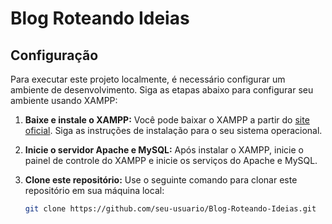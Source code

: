 # Blog Roteando Ideias

## Configuração

Para executar este projeto localmente, é necessário configurar um ambiente de desenvolvimento. Siga as etapas abaixo para configurar seu ambiente usando XAMPP:

1. **Baixe e instale o XAMPP:** Você pode baixar o XAMPP a partir do [site oficial](https://www.apachefriends.org/index.html). Siga as instruções de instalação para o seu sistema operacional.

2. **Inicie o servidor Apache e MySQL:** Após instalar o XAMPP, inicie o painel de controle do XAMPP e inicie os serviços do Apache e MySQL.

3. **Clone este repositório:** Use o seguinte comando para clonar este repositório em sua máquina local:

   ```bash
   git clone https://github.com/seu-usuario/Blog-Roteando-Ideias.git
   ```
   
